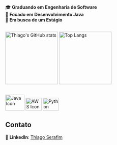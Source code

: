 🎓 **Graduando em Engenharia de Software** <br>
🚀 **Focado em Desenvolvimento Java** <br>
💼 **Em busca de um Estágio** <br>

##  

<p>
    <img src="https://github-readme-stats.vercel.app/api?username=thserafim&theme=github_dark" alt="Thiago's GitHub stats" height="165"/>
    <img src="https://github-readme-stats.vercel.app/api/top-langs/?username=thserafim&layout=compact&theme=github_dark" alt="Top Langs" height="165"/>
</p>

##

<p>
    <img src="https://cdn.jsdelivr.net/gh/devicons/devicon/icons/java/java-original-wordmark.svg" alt="Java Icon" height="50" width="60"/>
    <img src="https://cdn.jsdelivr.net/gh/devicons/devicon/icons/amazonwebservices/amazonwebservices-original-wordmark.svg" alt="AWS Icon" height="40" width="50"/>
    <img src="https://cdn.jsdelivr.net/gh/devicons/devicon@latest/icons/python/python-original.svg" alt="Python Icon" height="40" width="50"/>
</p>

##

## Contato


💼 **LinkedIn**: [Thiago Serafim](https://www.linkedin.com/in/thiago-serafim-84858070/)


